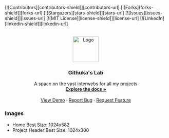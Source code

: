[![Contributors][contributors-shield]][contributors-url]
[![Forks][forks-shield]][forks-url]
[![Stargazers][stars-shield]][stars-url]
[![Issues][issues-shield]][issues-url]
[![MIT License][license-shield]][license-url]
[![LinkedIn][linkedin-shield]][linkedin-url]



<!-- PROJECT LOGO -->
<br />
<div align="center">
  <a href="https://github.com/wilfredgithuka/devgithuka">
    <img src="images/logo.png" alt="Logo" width="80" height="80">
  </a>

<h3 align="center">Githuka's Lab</h3>

  <p align="center">
    A space on the vast interwebs for all my projects
    <br />
    <a href="https://github.com/wilfredgithuka/devgithuka"><strong>Explore the docs »</strong></a>
    <br />
    <br />
    <a href="https://github.com/wilfredgithuka/devgithuka">View Demo</a>
    ·
    <a href="https://github.com/wilfredgithuka/devgithuka">Report Bug</a>
    ·
    <a href="https://github.com/wilfredgithuka/devgithuka">Request Feature</a>
  </p>
</div>

### Images
* Home Best Size: 1024x582
* Project Header Best Size: 1024x300
